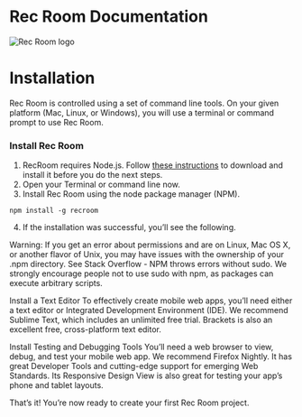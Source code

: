 # Rec Room Documentation

![Rec Room logo](images/recroom-logo.jpg?raw=true)

# Installation

Rec Room is controlled using a set of command line tools. On your given platform (Mac, Linux, or Windows), you will use a terminal or command prompt to use Rec Room.

### Install Rec Room

1. RecRoom requires Node.js. Follow [these instructions]() to download and install it before you do the next steps.
2. Open your Terminal or command line now.
3. Install Rec Room using the node package manager (NPM).
```
npm install -g recroom
```
4. If the installation was successful, you’ll see the following.



Warning: If you get an error about permissions and are on Linux, Mac OS X, or another flavor of Unix, you may have issues with the ownership of your .npm directory. See Stack Overflow - NPM throws errors without sudo. We strongly encourage people not to use sudo with npm, as packages can execute arbitrary scripts.

Install a Text Editor
To effectively create mobile web apps, you’ll need either a text editor or Integrated Development Environment (IDE). We recommend Sublime Text, which includes an unlimited free trial. Brackets is also an excellent free, cross-platform text editor.

Install Testing and Debugging Tools
You’ll need a web browser to view, debug, and test your mobile web app. We recommend Firefox Nightly. It has great Developer Tools and cutting-edge support for emerging Web Standards. Its Responsive Design View is also great for testing your app’s phone and tablet layouts.

That’s it! You’re now ready to create your first Rec Room project.

